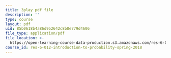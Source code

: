 ```yaml
---
title: 3play pdf file
description: ''
type: course
layout: pdf
uid: 85b0618b4a86d952642c8b8e779d4606
file_type: application/pdf
file_location: >-
  https://open-learning-course-data-production.s3.amazonaws.com/res-6-012-introduction-to-probability-spring-2018/85b0618b4a86d952642c8b8e779d4606_ArfHGPHL8kU.pdf
course_id: res-6-012-introduction-to-probability-spring-2018
---
```


